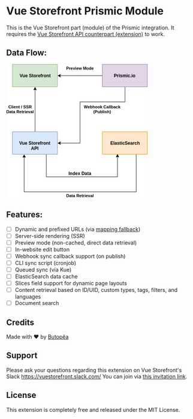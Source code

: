 # Vue Storefront Prismic Module

This is the Vue Storefront part (module) of the Prismic integration. It requires the [Vue Storefront API counterpart (extension)](https://github.com/butopea/prismic-vue-storefront-api) to work.  

## Data Flow:

![](docs/assets/dataflow.png)

## Features:

- [ ] Dynamic and prefixed URLs (via [mapping fallback](https://github.com/kodbruket/vsf-mapping-fallback/))
- [ ] Server-side rendering (SSR)
- [ ] Preview mode (non-cached, direct data retrieval)
- [ ] In-website edit button
- [ ] Webhook sync callback support (on publish)
- [ ] CLI sync script (cronjob)
- [ ] Queued sync (via Kue)
- [ ] ElasticSearch data cache
- [ ] Slices field support for dynamic page layouts
- [ ] Content retrieval based on ID/UID, custom types, tags, filters, and languages
- [ ] Document search

## Credits

Made with ❤ by [Butopêa](https://butopea.com)

## Support

Please ask your questions regarding this extension on Vue Storefront's Slack https://vuestorefront.slack.com/ You can join via [this invitation link]((https://join.slack.com/t/vuestorefront/shared_invite/enQtNTAwODYzNzI3MjAzLWFkZjc0YjVjODA1Y2I2MTdlNmM0NThjY2M5MzgzN2U2NzE4YmE2YzA4YTM0MTY3OWQzZjBhMjBlZDhmYjAyNGI)).

## License

This extension is completely free and released under the MIT License.
